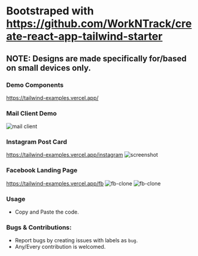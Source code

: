 # Bootstraped with https://github.com/WorkNTrack/create-react-app-tailwind-starter

## NOTE: Designs are made specifically for/based on small devices only.

### Demo Components

https://tailwind-examples.vercel.app/

### Mail Client Demo

<img src="https://i.ibb.co/qWkBqqH/Screenshot-2021-01-13-at-1-12-00-PM.png" alt="mail client" />

### Instagram Post Card

https://tailwind-examples.vercel.app/instagram
<img src="https://i.ibb.co/xX4FchN/Screenshot-2020-12-11-at-2-39-35-AM.png" alt="screenshot" />

### Facebook Landing Page

https://tailwind-examples.vercel.app/fb
<img src="https://i.ibb.co/nwXMNLR/Screenshot-2020-12-16-at-2-11-52-AM.png" alt="fb-clone" />
<img src="https://i.ibb.co/VMHqwvw/Screenshot-2020-12-16-at-2-12-06-AM.png" alt="fb-clone" />

### Usage

- Copy and Paste the code.

### Bugs & Contributions:

- Report bugs by creating issues with labels as `bug`.
- Any/Every contribution is welcomed.
